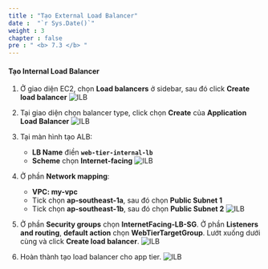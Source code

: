 ```yaml
---
title : "Tạo External Load Balancer"
date :  "`r Sys.Date()`" 
weight : 3
chapter : false
pre : " <b> 7.3 </b> "
---
```


#### Tạo Internal Load Balancer
1. Ở giao diện EC2, chọn **Load balancers** ở sidebar, sau đó click **Create load balancer**
![ILB](../../../images/5-3/01.png?width=50pc)

2. Tại giao diện chọn balancer type, click chọn **Create** của **Application Load Balancer**
![ILB](../../../images/5-3/02.png?width=50pc)

3. Tại màn hình tạo ALB:
    - **LB Name** điền **`web-tier-internal-lb`**
    - **Scheme** chọn **Internet-facing**
![ILB](../../../images/7-3/03.png?width=50pc)

4. Ở phần **Network mapping**:
    - **VPC: my-vpc**
    - Tick chọn **ap-southeast-1a**, sau đó chọn **Public Subnet 1**
    - Tick chọn **ap-southeast-1b**, sau đó chọn **Public Subnet 2**
![ILB](../../../images/7-3/04.png?width=50pc)

5. Ở phần **Security groups** chọn **InternetFacing-LB-SG**. Ở phần **Listeners and routing**, **default action** chọn **WebTierTargetGroup**. Lướt xuống dưới cùng và click **Create load balancer**.
![ILB](../../../images/7-3/05.png?width=50pc)

6. Hoàn thành tạo load balancer cho app tier.
![ILB](../../../images/7-3/06.png?width=50pc)